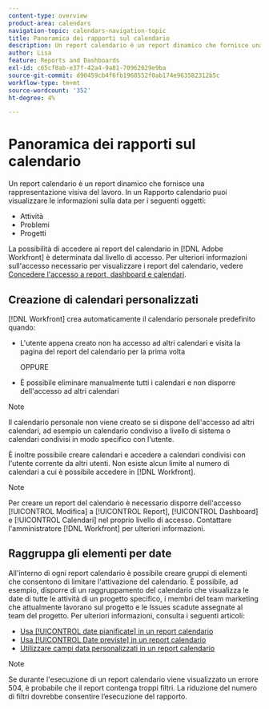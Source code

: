 ```yaml
---
content-type: overview
product-area: calendars
navigation-topic: calendars-navigation-topic
title: Panoramica dei rapporti sul calendario
description: Un report calendario è un report dinamico che fornisce una rappresentazione visiva del lavoro. È possibile visualizzare le informazioni sulla data in un report calendario per attività, problemi e progetti.
author: Lisa
feature: Reports and Dashboards
exl-id: c65cf8ab-e37f-42a4-9a81-70962629e9ba
source-git-commit: d90459cb4f6fb1960552f0ab174e963582312b5c
workflow-type: tm+mt
source-wordcount: '352'
ht-degree: 4%

---
```


# Panoramica dei rapporti sul calendario

<!-- Audited: 01/2024 -->

Un report calendario è un report dinamico che fornisce una rappresentazione visiva del lavoro. In un Rapporto calendario puoi visualizzare le informazioni sulla data per i seguenti oggetti:

* Attività
* Problemi
* Progetti

La possibilità di accedere ai report del calendario in [!DNL Adobe Workfront] è determinata dal livello di accesso. Per ulteriori informazioni sull&#39;accesso necessario per visualizzare i report del calendario, vedere [Concedere l&#39;accesso a report, dashboard e calendari](../../../administration-and-setup/add-users/configure-and-grant-access/grant-access-reports-dashboards-calendars.md).

## Creazione di calendari personalizzati

[!DNL Workfront] crea automaticamente il calendario personale predefinito quando:

* L&#39;utente appena creato non ha accesso ad altri calendari e visita la pagina del report del calendario per la prima volta

  OPPURE

* È possibile eliminare manualmente tutti i calendari e non disporre dell&#39;accesso ad altri calendari

>[!NOTE]
>
>Il calendario personale non viene creato se si dispone dell&#39;accesso ad altri calendari, ad esempio un calendario condiviso a livello di sistema o calendari condivisi in modo specifico con l&#39;utente.

È inoltre possibile creare calendari e accedere a calendari condivisi con l&#39;utente corrente da altri utenti. Non esiste alcun limite al numero di calendari a cui è possibile accedere in [!DNL Workfront].

>[!NOTE]
>
>Per creare un report del calendario è necessario disporre dell&#39;accesso [!UICONTROL Modifica] a [!UICONTROL Report], [!UICONTROL Dashboard] e [!UICONTROL Calendari] nel proprio livello di accesso. Contattare l&#39;amministratore [!DNL Workfront] per ulteriori informazioni.

## Raggruppa gli elementi per date

All&#39;interno di ogni report calendario è possibile creare gruppi di elementi che consentono di limitare l&#39;attivazione del calendario. È possibile, ad esempio, disporre di un raggruppamento del calendario che visualizza le date di tutte le attività di un progetto specifico, i membri del team marketing che attualmente lavorano sul progetto e le Issues scadute assegnate al team del progetto. Per ulteriori informazioni, consulta i seguenti articoli:

* [Usa [!UICONTROL date pianificate] in un report calendario](../../../reports-and-dashboards/reports/calendars/use-planned-dates.md)
* [Usa [!UICONTROL Date previste] in un report calendario](../../../reports-and-dashboards/reports/calendars/use-projected-dates.md)
* [Utilizzare campi data personalizzati in un report calendario](../../../reports-and-dashboards/reports/calendars/use-custom-dates.md)

>[!NOTE]
>
>Se durante l&#39;esecuzione di un report calendario viene visualizzato un errore 504, è probabile che il report contenga troppi filtri. La riduzione del numero di filtri dovrebbe consentire l’esecuzione del rapporto.
